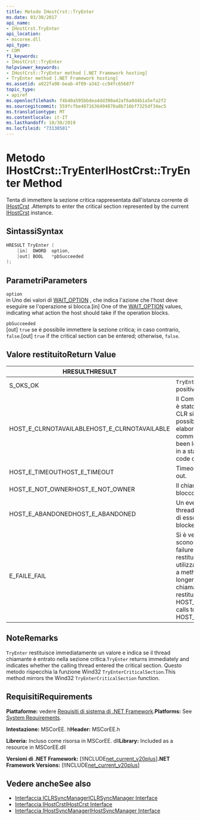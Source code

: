 ```yaml
---
title: Metodo IHostCrst::TryEnter
ms.date: 03/30/2017
api_name:
- IHostCrst.TryEnter
api_location:
- mscoree.dll
api_type:
- COM
f1_keywords:
- IHostCrst::TryEnter
helpviewer_keywords:
- IHostCrst::TryEnter method [.NET Framework hosting]
- TryEnter method [.NET Framework hosting]
ms.assetid: a922fa98-beab-4f09-a342-cc94fc65687f
topic_type:
- apiref
ms.openlocfilehash: f4b40a595bbdea4dd390a42af6a0d4b1a5efa2f2
ms.sourcegitcommit: 559fcfbe4871636494870a8b716bf7325df34ac5
ms.translationtype: MT
ms.contentlocale: it-IT
ms.lasthandoff: 10/30/2019
ms.locfileid: "73130501"
---
```

# <a name="ihostcrsttryenter-method"></a><span data-ttu-id="9fca1-102">Metodo IHostCrst::TryEnter</span><span class="sxs-lookup"><span data-stu-id="9fca1-102">IHostCrst::TryEnter Method</span></span>
<span data-ttu-id="9fca1-103">Tenta di immettere la sezione critica rappresentata dall'istanza corrente di [IHostCrst](../../../../docs/framework/unmanaged-api/hosting/ihostcrst-interface.md) .</span><span class="sxs-lookup"><span data-stu-id="9fca1-103">Attempts to enter the critical section represented by the current [IHostCrst](../../../../docs/framework/unmanaged-api/hosting/ihostcrst-interface.md) instance.</span></span>  
  
## <a name="syntax"></a><span data-ttu-id="9fca1-104">Sintassi</span><span class="sxs-lookup"><span data-stu-id="9fca1-104">Syntax</span></span>  
  
```cpp  
HRESULT TryEnter (  
    [in]  DWORD  option,  
    [out] BOOL   *pbSucceeded  
);  
```  
  
## <a name="parameters"></a><span data-ttu-id="9fca1-105">Parametri</span><span class="sxs-lookup"><span data-stu-id="9fca1-105">Parameters</span></span>  
 `option`  
 <span data-ttu-id="9fca1-106">in Uno dei valori di [WAIT_OPTION](../../../../docs/framework/unmanaged-api/hosting/wait-option-enumeration.md) , che indica l'azione che l'host deve eseguire se l'operazione si blocca.</span><span class="sxs-lookup"><span data-stu-id="9fca1-106">[in] One of the [WAIT_OPTION](../../../../docs/framework/unmanaged-api/hosting/wait-option-enumeration.md) values, indicating what action the host should take if the operation blocks.</span></span>  
  
 `pbSucceeded`  
 <span data-ttu-id="9fca1-107">[out] `true` se è possibile immettere la sezione critica; in caso contrario, `false`.</span><span class="sxs-lookup"><span data-stu-id="9fca1-107">[out] `true` if the critical section can be entered; otherwise, `false`.</span></span>  
  
## <a name="return-value"></a><span data-ttu-id="9fca1-108">Valore restituito</span><span class="sxs-lookup"><span data-stu-id="9fca1-108">Return Value</span></span>  
  
|<span data-ttu-id="9fca1-109">HRESULT</span><span class="sxs-lookup"><span data-stu-id="9fca1-109">HRESULT</span></span>|<span data-ttu-id="9fca1-110">Descrizione</span><span class="sxs-lookup"><span data-stu-id="9fca1-110">Description</span></span>|  
|-------------|-----------------|  
|<span data-ttu-id="9fca1-111">S_OK</span><span class="sxs-lookup"><span data-stu-id="9fca1-111">S_OK</span></span>|<span data-ttu-id="9fca1-112">`TryEnter` ha restituito un esito positivo.</span><span class="sxs-lookup"><span data-stu-id="9fca1-112">`TryEnter` returned successfully.</span></span>|  
|<span data-ttu-id="9fca1-113">HOST_E_CLRNOTAVAILABLE</span><span class="sxs-lookup"><span data-stu-id="9fca1-113">HOST_E_CLRNOTAVAILABLE</span></span>|<span data-ttu-id="9fca1-114">Il Common Language Runtime (CLR) non è stato caricato in un processo oppure CLR si trova in uno stato in cui non è possibile eseguire codice gestito o elaborare la chiamata correttamente.</span><span class="sxs-lookup"><span data-stu-id="9fca1-114">The common language runtime (CLR) has not been loaded into a process, or the CLR is in a state in which it cannot run managed code or process the call successfully.</span></span>|  
|<span data-ttu-id="9fca1-115">HOST_E_TIMEOUT</span><span class="sxs-lookup"><span data-stu-id="9fca1-115">HOST_E_TIMEOUT</span></span>|<span data-ttu-id="9fca1-116">Timeout della chiamata.</span><span class="sxs-lookup"><span data-stu-id="9fca1-116">The call timed out.</span></span>|  
|<span data-ttu-id="9fca1-117">HOST_E_NOT_OWNER</span><span class="sxs-lookup"><span data-stu-id="9fca1-117">HOST_E_NOT_OWNER</span></span>|<span data-ttu-id="9fca1-118">Il chiamante non è il proprietario del blocco.</span><span class="sxs-lookup"><span data-stu-id="9fca1-118">The caller does not own the lock.</span></span>|  
|<span data-ttu-id="9fca1-119">HOST_E_ABANDONED</span><span class="sxs-lookup"><span data-stu-id="9fca1-119">HOST_E_ABANDONED</span></span>|<span data-ttu-id="9fca1-120">Un evento è stato annullato mentre un thread bloccato o Fiber era in attesa su di esso.</span><span class="sxs-lookup"><span data-stu-id="9fca1-120">An event was canceled while a blocked thread or fiber was waiting on it.</span></span>|  
|<span data-ttu-id="9fca1-121">E_FAIL</span><span class="sxs-lookup"><span data-stu-id="9fca1-121">E_FAIL</span></span>|<span data-ttu-id="9fca1-122">Si è verificato un errore irreversibile sconosciuto.</span><span class="sxs-lookup"><span data-stu-id="9fca1-122">An unknown catastrophic failure occurred.</span></span> <span data-ttu-id="9fca1-123">Quando un metodo restituisce E_FAIL, CLR non è più utilizzabile all'interno del processo.</span><span class="sxs-lookup"><span data-stu-id="9fca1-123">When a method returns E_FAIL, the CLR is no longer usable within the process.</span></span> <span data-ttu-id="9fca1-124">Le chiamate successive ai metodi di hosting restituiscono HOST_E_CLRNOTAVAILABLE.</span><span class="sxs-lookup"><span data-stu-id="9fca1-124">Subsequent calls to hosting methods return HOST_E_CLRNOTAVAILABLE.</span></span>|  
  
## <a name="remarks"></a><span data-ttu-id="9fca1-125">Note</span><span class="sxs-lookup"><span data-stu-id="9fca1-125">Remarks</span></span>  
 <span data-ttu-id="9fca1-126">`TryEnter` restituisce immediatamente un valore e indica se il thread chiamante è entrato nella sezione critica.</span><span class="sxs-lookup"><span data-stu-id="9fca1-126">`TryEnter` returns immediately and indicates whether the calling thread entered the critical section.</span></span> <span data-ttu-id="9fca1-127">Questo metodo rispecchia la funzione Wind32 `TryEnterCriticalSection`.</span><span class="sxs-lookup"><span data-stu-id="9fca1-127">This method mirrors the Wind32 `TryEnterCriticalSection` function.</span></span>  
  
## <a name="requirements"></a><span data-ttu-id="9fca1-128">Requisiti</span><span class="sxs-lookup"><span data-stu-id="9fca1-128">Requirements</span></span>  
 <span data-ttu-id="9fca1-129">**Piattaforme:** vedere [Requisiti di sistema di .NET Framework](../../../../docs/framework/get-started/system-requirements.md).</span><span class="sxs-lookup"><span data-stu-id="9fca1-129">**Platforms:** See [System Requirements](../../../../docs/framework/get-started/system-requirements.md).</span></span>  
  
 <span data-ttu-id="9fca1-130">**Intestazione:** MSCorEE. h</span><span class="sxs-lookup"><span data-stu-id="9fca1-130">**Header:** MSCorEE.h</span></span>  
  
 <span data-ttu-id="9fca1-131">**Libreria:** Incluso come risorsa in MSCorEE. dll</span><span class="sxs-lookup"><span data-stu-id="9fca1-131">**Library:** Included as a resource in MSCorEE.dll</span></span>  
  
 <span data-ttu-id="9fca1-132">**Versioni di .NET Framework:** [!INCLUDE[net_current_v20plus](../../../../includes/net-current-v20plus-md.md)]</span><span class="sxs-lookup"><span data-stu-id="9fca1-132">**.NET Framework Versions:** [!INCLUDE[net_current_v20plus](../../../../includes/net-current-v20plus-md.md)]</span></span>  
  
## <a name="see-also"></a><span data-ttu-id="9fca1-133">Vedere anche</span><span class="sxs-lookup"><span data-stu-id="9fca1-133">See also</span></span>

- [<span data-ttu-id="9fca1-134">Interfaccia ICLRSyncManager</span><span class="sxs-lookup"><span data-stu-id="9fca1-134">ICLRSyncManager Interface</span></span>](../../../../docs/framework/unmanaged-api/hosting/iclrsyncmanager-interface.md)
- [<span data-ttu-id="9fca1-135">Interfaccia IHostCrst</span><span class="sxs-lookup"><span data-stu-id="9fca1-135">IHostCrst Interface</span></span>](../../../../docs/framework/unmanaged-api/hosting/ihostcrst-interface.md)
- [<span data-ttu-id="9fca1-136">Interfaccia IHostSyncManager</span><span class="sxs-lookup"><span data-stu-id="9fca1-136">IHostSyncManager Interface</span></span>](../../../../docs/framework/unmanaged-api/hosting/ihostsyncmanager-interface.md)
